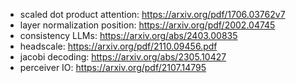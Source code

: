 - scaled dot product attention: <https://arxiv.org/pdf/1706.03762v7>
- layer normalization position: <https://arxiv.org/pdf/2002.04745>
- consistency LLMs: <https://arxiv.org/abs/2403.00835>
- headscale: <https://arxiv.org/pdf/2110.09456.pdf>
- jacobi decoding: <https://arxiv.org/abs/2305.10427>
- perceiver IO: <https://arxiv.org/pdf/2107.14795>
